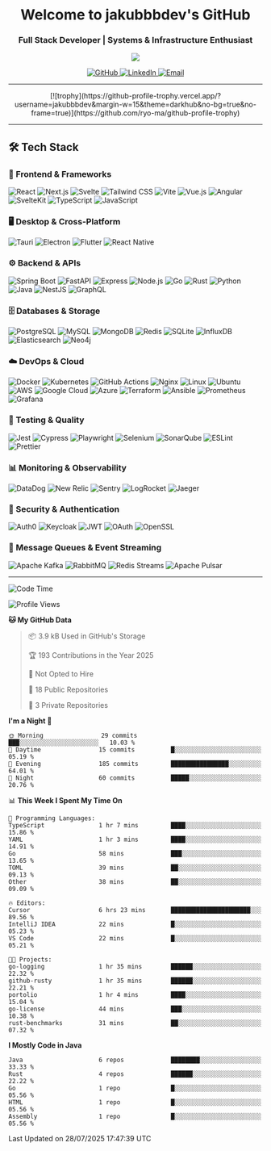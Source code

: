 <h1 align="center">Welcome to jakubbbdev's GitHub</h1>
<h3 align="center">Full Stack Developer | Systems & Infrastructure Enthusiast</h3>

<p align="center">
  <img src="https://readme-typing-svg.herokuapp.com?font=Fira+Code&duration=3000&pause=1000&center=true&vCenter=true&width=435&lines=Open+Source+Enthusiast;Frontend+%7C+Backend+%7C+DevOps;Always+Learning+%26+Building" />
</p>

<div align="center">
  <a href="https://github.com/jakubbbdev">
    <img src="https://img.shields.io/badge/GitHub-100000?style=for-the-badge&logo=github&logoColor=white" alt="GitHub"/>
  </a>
  <a href="https://linkedin.com/in/jakubbbdev">
    <img src="https://img.shields.io/badge/LinkedIn-0077B5?style=for-the-badge&logo=linkedin&logoColor=white" alt="LinkedIn"/>
  </a>
  <a href="mailto:business@jakubbbdev.de">
    <img src="https://img.shields.io/badge/Email-D14836?style=for-the-badge&logo=gmail&logoColor=white" alt="Email"/>
  </a>
</div>

---

<div align="center">
  [![trophy](https://github-profile-trophy.vercel.app/?username=jakubbbdev&margin-w=15&theme=darkhub&no-bg=true&no-frame=true)](https://github.com/ryo-ma/github-profile-trophy)
</div>

---

## 🛠️ Tech Stack

### 🎨 Frontend & Frameworks
<div align="left">
  <img src="https://img.shields.io/badge/React-61DAFB?style=for-the-badge&logo=react&logoColor=black" alt="React"/>
  <img src="https://img.shields.io/badge/Next.js-000000?style=for-the-badge&logo=next.js&logoColor=white" alt="Next.js"/>
  <img src="https://img.shields.io/badge/Svelte-FF3E00?style=for-the-badge&logo=svelte&logoColor=white" alt="Svelte"/>
  <img src="https://img.shields.io/badge/Tailwind_CSS-38B2AC?style=for-the-badge&logo=tailwind-css&logoColor=white" alt="Tailwind CSS"/>
  <img src="https://img.shields.io/badge/Vite-646CFF?style=for-the-badge&logo=vite&logoColor=white" alt="Vite"/>
  <img src="https://img.shields.io/badge/Vue.js-4FC08D?style=for-the-badge&logo=vue.js&logoColor=white" alt="Vue.js"/>
  <img src="https://img.shields.io/badge/Angular-DD0031?style=for-the-badge&logo=angular&logoColor=white" alt="Angular"/>
  <img src="https://img.shields.io/badge/SvelteKit-FF3E00?style=for-the-badge&logo=svelte&logoColor=white" alt="SvelteKit"/>
  <img src="https://img.shields.io/badge/TypeScript-3178C6?style=for-the-badge&logo=typescript&logoColor=white" alt="TypeScript"/>
  <img src="https://img.shields.io/badge/JavaScript-F7DF1E?style=for-the-badge&logo=javascript&logoColor=black" alt="JavaScript"/>
</div>

### 🖥️ Desktop & Cross-Platform
<div align="left">
  <img src="https://img.shields.io/badge/Tauri-0A1014?style=for-the-badge&logo=tauri&logoColor=white" alt="Tauri"/>
  <img src="https://img.shields.io/badge/Electron-47848F?style=for-the-badge&logo=electron&logoColor=white" alt="Electron"/>
  <img src="https://img.shields.io/badge/Flutter-02569B?style=for-the-badge&logo=flutter&logoColor=white" alt="Flutter"/>
  <img src="https://img.shields.io/badge/React_Native-61DAFB?style=for-the-badge&logo=react&logoColor=black" alt="React Native"/>
</div>

### ⚙️ Backend & APIs
<div align="left">
  <img src="https://img.shields.io/badge/Spring_Boot-6DB33F?style=for-the-badge&logo=spring-boot&logoColor=white" alt="Spring Boot"/>
  <img src="https://img.shields.io/badge/FastAPI-009688?style=for-the-badge&logo=fastapi&logoColor=white" alt="FastAPI"/>
  <img src="https://img.shields.io/badge/Express-000000?style=for-the-badge&logo=express&logoColor=white" alt="Express"/>
  <img src="https://img.shields.io/badge/Node.js-339933?style=for-the-badge&logo=node.js&logoColor=white" alt="Node.js"/>
  <img src="https://img.shields.io/badge/Go-00ADD8?style=for-the-badge&logo=go&logoColor=white" alt="Go"/>
  <img src="https://img.shields.io/badge/Rust-000000?style=for-the-badge&logo=rust&logoColor=white" alt="Rust"/>
  <img src="https://img.shields.io/badge/Python-3776AB?style=for-the-badge&logo=python&logoColor=white" alt="Python"/>
  <img src="https://img.shields.io/badge/Java-ED8B00?style=for-the-badge&logo=openjdk&logoColor=white" alt="Java"/>
  <img src="https://img.shields.io/badge/NestJS-E0234E?style=for-the-badge&logo=nestjs&logoColor=white" alt="NestJS"/>
  <img src="https://img.shields.io/badge/GraphQL-E10098?style=for-the-badge&logo=graphql&logoColor=white" alt="GraphQL"/>
</div>

### 🗄️ Databases & Storage
<div align="left">
  <img src="https://img.shields.io/badge/PostgreSQL-4169E1?style=for-the-badge&logo=postgresql&logoColor=white" alt="PostgreSQL"/>
  <img src="https://img.shields.io/badge/MySQL-005C84?style=for-the-badge&logo=mysql&logoColor=white" alt="MySQL"/>
  <img src="https://img.shields.io/badge/MongoDB-13aa52?style=for-the-badge&logo=mongodb&logoColor=white" alt="MongoDB"/>
  <img src="https://img.shields.io/badge/Redis-DC382D?style=for-the-badge&logo=redis&logoColor=white" alt="Redis"/>
  <img src="https://img.shields.io/badge/SQLite-07405E?style=for-the-badge&logo=sqlite&logoColor=white" alt="SQLite"/>
  <img src="https://img.shields.io/badge/InfluxDB-22ADF6?style=for-the-badge&logo=influxdb&logoColor=white" alt="InfluxDB"/>
  <img src="https://img.shields.io/badge/Elasticsearch-005571?style=for-the-badge&logo=elasticsearch&logoColor=white" alt="Elasticsearch"/>
  <img src="https://img.shields.io/badge/Neo4j-018bff?style=for-the-badge&logo=neo4j&logoColor=white" alt="Neo4j"/>
</div>

### ☁️ DevOps & Cloud
<div align="left">
  <img src="https://img.shields.io/badge/Docker-2496ED?style=for-the-badge&logo=docker&logoColor=white" alt="Docker"/>
  <img src="https://img.shields.io/badge/Kubernetes-326CE5?style=for-the-badge&logo=kubernetes&logoColor=white" alt="Kubernetes"/>
  <img src="https://img.shields.io/badge/GitHub_Actions-2088FF?style=for-the-badge&logo=githubactions&logoColor=white" alt="GitHub Actions"/>
  <img src="https://img.shields.io/badge/Nginx-009639?style=for-the-badge&logo=nginx&logoColor=white" alt="Nginx"/>
  <img src="https://img.shields.io/badge/Linux-FCC624?style=for-the-badge&logo=linux&logoColor=black" alt="Linux"/>
  <img src="https://img.shields.io/badge/Ubuntu-E95420?style=for-the-badge&logo=ubuntu&logoColor=white" alt="Ubuntu"/>
  <img src="https://img.shields.io/badge/AWS-232F3E?style=for-the-badge&logo=amazon-aws&logoColor=white" alt="AWS"/>
  <img src="https://img.shields.io/badge/Google_Cloud-4285F4?style=for-the-badge&logo=google-cloud&logoColor=white" alt="Google Cloud"/>
  <img src="https://img.shields.io/badge/Azure-0078D4?style=for-the-badge&logo=microsoft-azure&logoColor=white" alt="Azure"/>
  <img src="https://img.shields.io/badge/Terraform-7B42BC?style=for-the-badge&logo=terraform&logoColor=white" alt="Terraform"/>
  <img src="https://img.shields.io/badge/Ansible-EE0000?style=for-the-badge&logo=ansible&logoColor=white" alt="Ansible"/>
  <img src="https://img.shields.io/badge/Prometheus-E6522C?style=for-the-badge&logo=prometheus&logoColor=white" alt="Prometheus"/>
  <img src="https://img.shields.io/badge/Grafana-F46800?style=for-the-badge&logo=grafana&logoColor=white" alt="Grafana"/>
</div>

### 🧪 Testing & Quality
<div align="left">
  <img src="https://img.shields.io/badge/Jest-C21325?style=for-the-badge&logo=jest&logoColor=white" alt="Jest"/>
  <img src="https://img.shields.io/badge/Cypress-17202C?style=for-the-badge&logo=cypress&logoColor=white" alt="Cypress"/>
  <img src="https://img.shields.io/badge/Playwright-2EAD33?style=for-the-badge&logo=playwright&logoColor=white" alt="Playwright"/>
  <img src="https://img.shields.io/badge/Selenium-43B02A?style=for-the-badge&logo=selenium&logoColor=white" alt="Selenium"/>
  <img src="https://img.shields.io/badge/SonarQube-4E9BCD?style=for-the-badge&logo=sonarqube&logoColor=white" alt="SonarQube"/>
  <img src="https://img.shields.io/badge/ESLint-4B32C3?style=for-the-badge&logo=eslint&logoColor=white" alt="ESLint"/>
  <img src="https://img.shields.io/badge/Prettier-F7B93E?style=for-the-badge&logo=prettier&logoColor=black" alt="Prettier"/>
</div>

### 📊 Monitoring & Observability
<div align="left">
  <img src="https://img.shields.io/badge/DataDog-632CA6?style=for-the-badge&logo=datadog&logoColor=white" alt="DataDog"/>
  <img src="https://img.shields.io/badge/New_Relic-008C99?style=for-the-badge&logo=new-relic&logoColor=white" alt="New Relic"/>
  <img src="https://img.shields.io/badge/Sentry-362D59?style=for-the-badge&logo=sentry&logoColor=white" alt="Sentry"/>
  <img src="https://img.shields.io/badge/LogRocket-764ABC?style=for-the-badge&logo=logrocket&logoColor=white" alt="LogRocket"/>
  <img src="https://img.shields.io/badge/Jaeger-000000?style=for-the-badge&logo=jaeger&logoColor=white" alt="Jaeger"/>
</div>

### 🔐 Security & Authentication
<div align="left">
  <img src="https://img.shields.io/badge/Auth0-EB5424?style=for-the-badge&logo=auth0&logoColor=white" alt="Auth0"/>
  <img src="https://img.shields.io/badge/Keycloak-EDF2F7?style=for-the-badge&logo=keycloak&logoColor=black" alt="Keycloak"/>
  <img src="https://img.shields.io/badge/JWT-000000?style=for-the-badge&logo=json-web-tokens&logoColor=white" alt="JWT"/>
  <img src="https://img.shields.io/badge/OAuth-000000?style=for-the-badge&logo=oauth&logoColor=white" alt="OAuth"/>
  <img src="https://img.shields.io/badge/OpenSSL-721412?style=for-the-badge&logo=openssl&logoColor=white" alt="OpenSSL"/>
</div>

### 📨 Message Queues & Event Streaming
<div align="left">
  <img src="https://img.shields.io/badge/Apache_Kafka-231F20?style=for-the-badge&logo=apache-kafka&logoColor=white" alt="Apache Kafka"/>
  <img src="https://img.shields.io/badge/RabbitMQ-FF6600?style=for-the-badge&logo=rabbitmq&logoColor=white" alt="RabbitMQ"/>
  <img src="https://img.shields.io/badge/Redis-Streams-DC382D?style=for-the-badge&logo=redis&logoColor=white" alt="Redis Streams"/>
  <img src="https://img.shields.io/badge/Apache_Pulsar-188FFF?style=for-the-badge&logo=apache-pulsar&logoColor=white" alt="Apache Pulsar"/>
</div>

---

<!--START_SECTION:waka-->
![Code Time](http://img.shields.io/badge/Code%20Time-8%20hrs%2042%20mins-blue)

![Profile Views](http://img.shields.io/badge/Profile%20Views-183-blue)

**🐱 My GitHub Data** 

> 📦 3.9 kB Used in GitHub's Storage 
 > 
> 🏆 193 Contributions in the Year 2025
 > 
> 🚫 Not Opted to Hire
 > 
> 📜 18 Public Repositories 
 > 
> 🔑 3 Private Repositories 
 > 
**I'm a Night 🦉** 

```text
🌞 Morning                29 commits          ███░░░░░░░░░░░░░░░░░░░░░░   10.03 % 
🌆 Daytime                15 commits          █░░░░░░░░░░░░░░░░░░░░░░░░   05.19 % 
🌃 Evening                185 commits         ████████████████░░░░░░░░░   64.01 % 
🌙 Night                  60 commits          █████░░░░░░░░░░░░░░░░░░░░   20.76 % 
```


📊 **This Week I Spent My Time On** 

```text
💬 Programming Languages: 
TypeScript               1 hr 7 mins         ████░░░░░░░░░░░░░░░░░░░░░   15.86 % 
YAML                     1 hr 3 mins         ████░░░░░░░░░░░░░░░░░░░░░   14.91 % 
Go                       58 mins             ███░░░░░░░░░░░░░░░░░░░░░░   13.65 % 
TOML                     39 mins             ██░░░░░░░░░░░░░░░░░░░░░░░   09.13 % 
Other                    38 mins             ██░░░░░░░░░░░░░░░░░░░░░░░   09.09 % 

🔥 Editors: 
Cursor                   6 hrs 23 mins       ██████████████████████░░░   89.56 % 
IntelliJ IDEA            22 mins             █░░░░░░░░░░░░░░░░░░░░░░░░   05.23 % 
VS Code                  22 mins             █░░░░░░░░░░░░░░░░░░░░░░░░   05.21 % 

🐱‍💻 Projects: 
go-logging               1 hr 35 mins        ██████░░░░░░░░░░░░░░░░░░░   22.32 % 
github-rusty             1 hr 35 mins        ██████░░░░░░░░░░░░░░░░░░░   22.21 % 
portolio                 1 hr 4 mins         ████░░░░░░░░░░░░░░░░░░░░░   15.04 % 
go-license               44 mins             ███░░░░░░░░░░░░░░░░░░░░░░   10.38 % 
rust-benchmarks          31 mins             ██░░░░░░░░░░░░░░░░░░░░░░░   07.32 % 
```

**I Mostly Code in Java** 

```text
Java                     6 repos             ████████░░░░░░░░░░░░░░░░░   33.33 % 
Rust                     4 repos             ██████░░░░░░░░░░░░░░░░░░░   22.22 % 
Go                       1 repo              █░░░░░░░░░░░░░░░░░░░░░░░░   05.56 % 
HTML                     1 repo              █░░░░░░░░░░░░░░░░░░░░░░░░   05.56 % 
Assembly                 1 repo              █░░░░░░░░░░░░░░░░░░░░░░░░   05.56 % 
```




 Last Updated on 28/07/2025 17:47:39 UTC
<!--END_SECTION:waka-->

